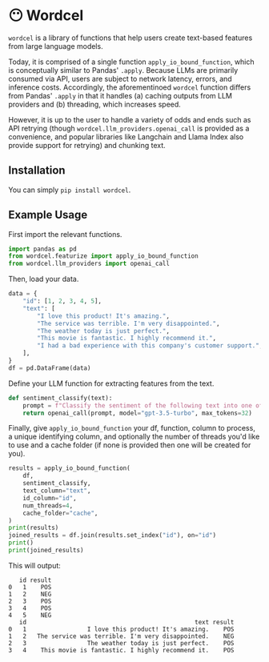# 😶 Wordcel

`wordcel` is a library of functions that help users create text-based features from large language models.

Today, it is comprised of a single function `apply_io_bound_function`, which is conceptually similar to Pandas' `.apply`. Because LLMs are primarily consumed via API, users are subject to network latency, errors, and inference costs. Accordingly, the aforementinoed `wordcel` function differs from Pandas' `.apply` in that it handles (a) caching outputs from LLM providers and (b) threading, which increases speed.

However, it is up to the user to handle a variety of odds and ends such as API retrying (though `wordcel.llm_providers.openai_call` is provided as a convenience, and popular libraries like Langchain and Llama Index also provide support for retrying) and chunking text. 

## Installation

You can simply `pip install wordcel`.

## Example Usage

First import the relevant functions.

```python
import pandas as pd
from wordcel.featurize import apply_io_bound_function
from wordcel.llm_providers import openai_call
```

Then, load your data.

```python
data = {
    "id": [1, 2, 3, 4, 5],
    "text": [
        "I love this product! It's amazing.",
        "The service was terrible. I'm very disappointed.",
        "The weather today is just perfect.",
        "This movie is fantastic. I highly recommend it.",
        "I had a bad experience with this company's customer support.",
    ],
}
df = pd.DataFrame(data)
```

Define your LLM function for extracting features from the text.

```python
def sentiment_classify(text):
    prompt = f"Classify the sentiment of the following text into one of two categories, POS or NEG. Respond in one word only.\n\n{text}"
    return openai_call(prompt, model="gpt-3.5-turbo", max_tokens=32)
```

Finally, give `apply_io_bound_function` your df, function, column to process, a unique identifying column, and optionally the number of threads you'd like to use and a cache folder (if none is provided then one will be created for you). 

```python
results = apply_io_bound_function(
    df,
    sentiment_classify,
    text_column="text",
    id_column="id",
    num_threads=4,
    cache_folder="cache",
)
print(results)
joined_results = df.join(results.set_index("id"), on="id")
print()
print(joined_results)
```

This will output:

```
   id result
0   1    POS
1   2    NEG
2   3    POS
3   4    POS
4   5    NEG
   id                                               text result
0   1                 I love this product! It's amazing.    POS
1   2   The service was terrible. I'm very disappointed.    NEG
2   3                 The weather today is just perfect.    POS
3   4    This movie is fantastic. I highly recommend it.    POS
```